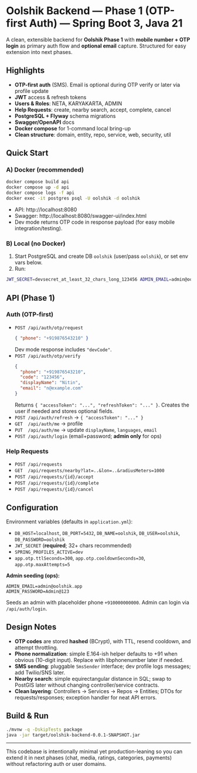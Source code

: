 # Oolshik Backend — Phase 1 (OTP-first Auth) — Spring Boot 3, Java 21

A clean, extensible backend for **Oolshik Phase 1** with **mobile number + OTP login** as primary auth flow and **optional email** capture. Structured for easy extension into next phases.

## Highlights

- **OTP-first auth** (SMS). Email is optional during OTP verify or later via profile update
- **JWT** access & refresh tokens
- **Users & Roles**: NETA, KARYAKARTA, ADMIN
- **Help Requests**: create, nearby search, accept, complete, cancel
- **PostgreSQL + Flyway** schema migrations
- **Swagger/OpenAPI** docs
- **Docker compose** for 1-command local bring-up
- **Clean structure**: domain, entity, repo, service, web, security, util

## Quick Start

### A) Docker (recommended)

```bash
docker compose build api
docker compose up -d api
docker compose logs -f api
docker exec -it postgres psql -U oolshik -d oolshik
```

- API: http://localhost:8080
- Swagger: http://localhost:8080/swagger-ui/index.html
- Dev mode returns OTP code in response payload (for easy mobile integration/testing).

### B) Local (no Docker)

1. Start PostgreSQL and create DB `oolshik` (user/pass `oolshik`), or set env vars below.
2. Run:

```bash
JWT_SECRET=devsecret_at_least_32_chars_long_123456 ADMIN_EMAIL=admin@oolshik.app ADMIN_PASSWORD=Admin@123 SPRING_PROFILES_ACTIVE=dev ./mvnw spring-boot:run
```

## API (Phase 1)

### Auth (OTP-first)

- `POST /api/auth/otp/request`
  ```json
  { "phone": "+919876543210" }
  ```
  Dev mode response includes `"devCode"`.
- `POST /api/auth/otp/verify`
  ```json
  {
    "phone": "+919876543210",
    "code": "123456",
    "displayName": "Nitin",
    "email": "n@example.com"
  }
  ```
  Returns `{ "accessToken": "...", "refreshToken": "..." }`. Creates the user if needed and stores optional fields.
- `POST /api/auth/refresh` → `{ "accessToken": "..." }`
- `GET  /api/auth/me` → profile
- `PUT  /api/auth/me` → update `displayName`, `languages`, `email`
- `POST /api/auth/login` (email+password; **admin only** for ops)

### Help Requests

- `POST /api/requests`
- `GET  /api/requests/nearby?lat=..&lon=..&radiusMeters=1000`
- `POST /api/requests/{id}/accept`
- `POST /api/requests/{id}/complete`
- `POST /api/requests/{id}/cancel`

## Configuration

Environment variables (defaults in `application.yml`):

- `DB_HOST=localhost`, `DB_PORT=5432`, `DB_NAME=oolshik`, `DB_USER=oolshik`, `DB_PASSWORD=oolshik`
- `JWT_SECRET` (**required**; 32+ chars recommended)
- `SPRING_PROFILES_ACTIVE=dev`
- `app.otp.ttlSeconds=300`, `app.otp.cooldownSeconds=30`, `app.otp.maxAttempts=5`

**Admin seeding (ops):**

```
ADMIN_EMAIL=admin@oolshik.app
ADMIN_PASSWORD=Admin@123
```

Seeds an admin with placeholder phone `+910000000000`. Admin can login via `/api/auth/login`.

## Design Notes

- **OTP codes** are stored **hashed** (BCrypt), with TTL, resend cooldown, and attempt throttling.
- **Phone normalization**: simple E.164-ish helper defaults to +91 when obvious (10-digit input). Replace with libphonenumber later if needed.
- **SMS sending**: pluggable `SmsSender` interface; dev profile logs messages; add Twilio/SNS later.
- **Nearby search**: simple equirectangular distance in SQL; swap to PostGIS later without changing controller/service contracts.
- **Clean layering**: Controllers → Services → Repos → Entities; DTOs for requests/responses; exception handler for neat API errors.

## Build & Run

```bash
./mvnw -q -DskipTests package
java -jar target/oolshik-backend-0.0.1-SNAPSHOT.jar
```

---

This codebase is intentionally minimal yet production-leaning so you can extend it in next phases (chat, media, ratings, categories, payments) without refactoring auth or user domains.
